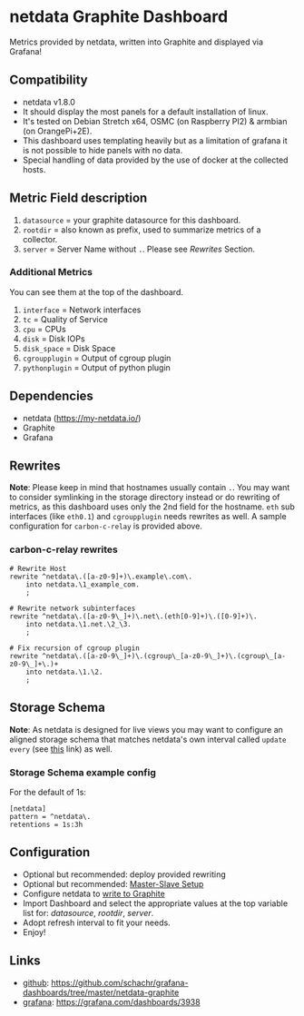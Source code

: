 # netdata Graphite Dashboard
Metrics provided by netdata, written into Graphite and displayed via Grafana!

## Compatibility
- netdata v1.8.0
- It should display the most panels for a default installation of linux. 
- It's tested on Debian Stretch x64, OSMC (on Raspberry PI2) & armbian (on OrangePi+2E).
- This dashboard uses templating heavily but as a limitation of grafana it is not possible to hide panels with no data.
- Special handling of data provided by the use of docker at the collected hosts.

## Metric Field description
1. `datasource` = your graphite datasource for this dashboard.
1. `rootdir` = also known as prefix, used to summarize metrics of a collector.
1. `server` = Server Name without `.`. Please see *Rewrites* Section.

### Additional Metrics
You can see them at the top of the dashboard.
1. `interface` = Network interfaces
1. `tc` = Quality of Service
1. `cpu` = CPUs
1. `disk` = Disk IOPs
1. `disk_space` = Disk Space
1. `cgroupplugin` = Output of cgroup plugin
1. `pythonplugin` = Output of python plugin

## Dependencies
- netdata (https://my-netdata.io/)
- Graphite 
- Grafana

## Rewrites
**Note**: Please keep in mind that hostnames usually contain `.`. You may want to consider symlinking in the storage directory instead or do rewriting of metrics, as this dashboard uses only the 2nd field for the hostname. `eth` sub interfaces (like `eth0.1`) and `cgroupplugin` needs rewrites as well. A sample configuration for `carbon-c-relay` is provided above.

### carbon-c-relay rewrites
```
# Rewrite Host
rewrite ^netdata\.([a-z0-9]+)\.example\.com\.
    into netdata.\1_example_com.
    ;

# Rewrite network subinterfaces
rewrite ^netdata\.([a-z0-9\_]+)\.net\.(eth[0-9]+)\.([0-9]+)\.
    into netdata.\1.net.\2_\3.
    ;

# Fix recursion of cgroup plugin
rewrite ^netdata\.([a-z0-9\_]+)\.(cgroup\_[a-z0-9\_]+)\.(cgroup\_[a-z0-9\_]+\.)+
    into netdata.\1.\2.
    ;
```

## Storage Schema
**Note**: As netdata is designed for live views you may want to configure an aligned storage schema that matches netdata's own interval called `update every` (see [this](https://github.com/firehol/netdata/wiki/Performance) link) as well.

### Storage Schema example config
For the default of 1s:
```
[netdata]
pattern = ^netdata\.
retentions = 1s:3h
```

## Configuration
- Optional but recommended: deploy provided rewriting
- Optional but recommended: [Master-Slave Setup](https://github.com/firehol/netdata/wiki/Replication-Overview)
- Configure netdata to [write to Graphite](https://github.com/firehol/netdata/wiki/netdata-backends)
- Import Dashboard and select the appropriate values at the top variable list for: *datasource*, *rootdir*, *server*.
- Adopt refresh interval to fit your needs.
- Enjoy!

## Links
- [github](https://github.com/schachr/grafana-dashboards/tree/master/netdata-graphite): https://github.com/schachr/grafana-dashboards/tree/master/netdata-graphite
- [grafana](https://grafana.com/dashboards/3938): https://grafana.com/dashboards/3938
